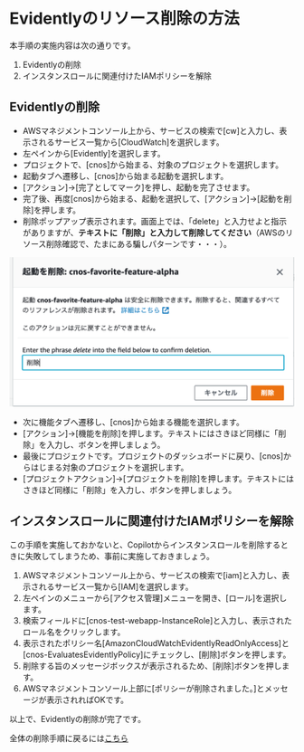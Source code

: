# Evidentlyのリソース削除の方法

本手順の実施内容は次の通りです。

1. Evidentlyの削除
2. インスタンスロールに関連付けたIAMポリシーを解除

## Evidentlyの削除

- AWSマネジメントコンソール上から、サービスの検索で[cw]と入力し、表示されるサービス一覧から[CloudWatch]を選択します。
- 左ペインから[Evidently]を選択します。
- プロジェクトで、[cnos]から始まる、対象のプロジェクトを選択します。
- 起動タブへ遷移し、[cnos]から始まる起動を選択します。
- [アクション]→[完了としてマーク]を押し、起動を完了させます。
- 完了後、再度[cnos]から始まる、起動を選択して、[アクション]→[起動を削除]を押します。
- 削除ポップアップ表示されます。画面上では、「delete」と入力せよと指示がありますが、**テキストに「削除」と入力して削除してください**（AWSのリソース削除確認で、たまにある騙しパターンです・・・）。

![](./images/evidently-delete-popup.png)

- 次に機能タブへ遷移し、[cnos]から始まる機能を選択します。
- [アクション]→[機能を削除]を押します。テキストにはさきほど同様に「削除」を入力し、ボタンを押しましょう。
- 最後にプロジェクトです。プロジェクトのダッシュボードに戻り、[cnos]からはじまる対象のプロジェクトを選択します。
- [プロジェクトアクション]→[プロジェクトを削除]を押します。テキストにはさきほど同様に「削除」を入力し、ボタンを押しましょう。

## インスタンスロールに関連付けたIAMポリシーを解除

この手順を実施しておかないと、Copilotからインスタンスロールを削除するときに失敗してしまうため、事前に実施しておきましょう。

1. AWSマネジメントコンソール上から、サービスの検索で[iam]と入力し、表示されるサービス一覧から[IAM]を選択します。
2. 左ペインのメニューから[アクセス管理]メニューを開き、[ロール]を選択します。
3. 検索フィールドに[cnos-test-webapp-InstanceRole]と入力し、表示されたロール名をクリックします。
4. 表示されたポリシー名[AmazonCloudWatchEvidentlyReadOnlyAccess]と[cnos-EvaluatesEvidentlyPolicy]にチェックし、[削除]ボタンを押します。
5. 削除する旨のメッセージボックスが表示されるため、[削除]ボタンを押します。
6. AWSマネジメントコンソール上部に[ポリシーが削除されました。]とメッセージが表示されればOKです。

以上で、Evidentlyの削除が完了です。

全体の削除手順に戻るには[こちら](./README.md)